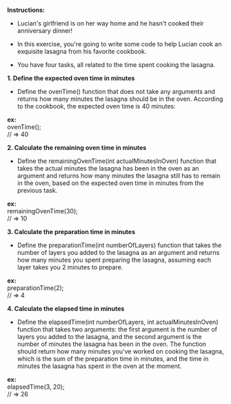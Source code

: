 **Instructions:**

- Lucian's girlfriend is on her way home and he hasn't cooked their anniversary dinner!

- In this exercise, you're going to write some code to help Lucian cook an exquisite lasagna from his favorite cookbook.

- You have four tasks, all related to the time spent cooking the lasagna.

**1. Define the expected oven time in minutes**

- Define the ovenTime() function that does not take any arguments and returns how many minutes the lasagna should be in the oven. According to the cookbook, the expected oven time is 40 minutes:

**ex:**<br>
ovenTime();<br>
// => 40

**2. Calculate the remaining oven time in minutes**
   
- Define the remainingOvenTime(int actualMinutesInOven) function that takes the actual minutes the lasagna has been in the oven as an argument and returns how many minutes the lasagna still has to remain in the oven, based on the expected oven time in minutes from the previous task.

**ex:**<br>
remainingOvenTime(30);<br>
// => 10

**3. Calculate the preparation time in minutes**
   
- Define the preparationTime(int numberOfLayers) function that takes the number of layers you added to the lasagna as an argument and returns how many minutes you spent preparing the lasagna, assuming each layer takes you 2 minutes to prepare.

**ex:**<br>
preparationTime(2);<br>
// => 4

**4. Calculate the elapsed time in minutes**
   
- Define the elapsedTime(int numberOfLayers, int actualMinutesInOven) function that takes two arguments: the first argument is the number of layers you added to the lasagna, and the second argument is the number of minutes the lasagna has been in the oven. The function should return how many minutes you've worked on cooking the lasagna, which is the sum of the preparation time in minutes, and the time in minutes the lasagna has spent in the oven at the moment.

**ex:**<br>
elapsedTime(3, 20);<br>
// => 26
